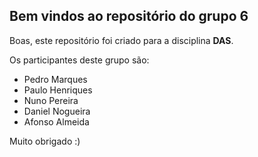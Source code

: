 ## Bem vindos ao repositório do grupo 6

Boas, este repositório foi criado para a disciplina **DAS**.

Os participantes deste grupo são:
- Pedro Marques
- Paulo Henriques
- Nuno Pereira
- Daniel Nogueira
- Afonso Almeida

Muito obrigado :)